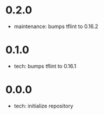 0.2.0
=======

- maintenance: bumps tflint to 0.16.2

0.1.0
=======

- tech: bumps tflint to 0.16.1

0.0.0
=======

- tech: initialize repository
